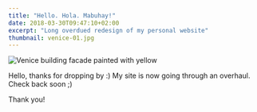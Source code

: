```yaml
---
title: "Hello. Hola. Mabuhay!"
date: 2018-03-30T09:47:10+02:00
excerpt: "Long overdued redesign of my personal website"
thumbnail: venice-01.jpg
---
```



![Venice building facade painted with yellow](/images/venice-01.jpg)

Hello, thanks for dropping by :)
My site is now going through an overhaul. Check back soon ;)

Thank you!
